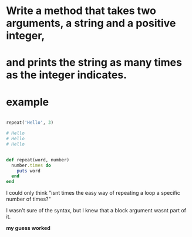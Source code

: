 # Write a method that takes two arguments, a string and a positive integer,
# and prints the string as many times as the integer indicates.

# example
```ruby

repeat('Hello', 3)

# Hello
# Hello
# Hello

```

```ruby

def repeat(word, number)
  number.times do
    puts word
  end
end
```

I could only think "isnt times the easy way of repeating a loop a specific
                    number of times?"

I wasn't sure of the syntax, but I knew that a block argument wasnt part
of it.

**my guess worked**
